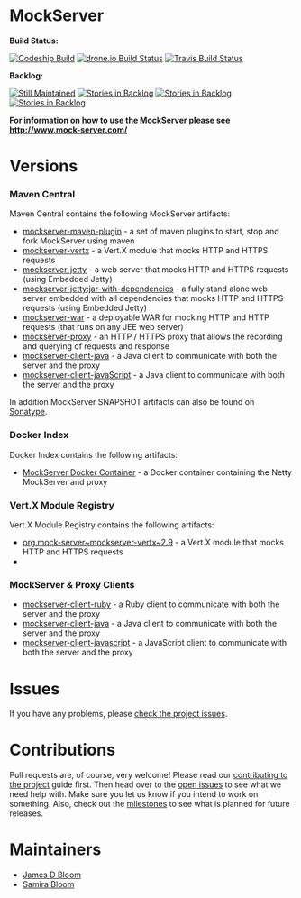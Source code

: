 MockServer
========== 

**Build Status:** 

[![Codeship Build](https://www.codeship.io/projects/cdab0090-bafb-0131-c1a3-166904770eb2/status?branch=master)](https://www.codeship.io/projects/20934) [![drone.io Build Status](https://drone.io/github.com/jamesdbloom/mockserver/status.png)](https://drone.io/github.com/jamesdbloom/mockserver/latest) [![Travis Build Status](https://travis-ci.org/jamesdbloom/mockserver.svg?branch=master)](https://travis-ci.org/jamesdbloom/mockserver)

**Backlog:**

[![Still Maintained](http://stillmaintained.com/jamesdbloom/mockserver.png)](http://stillmaintained.com/jamesdbloom/mockserver) [![Stories in Backlog](https://badge.waffle.io/jamesdbloom/mockserver.png?label=proposal&title=Proposals)](https://waffle.io/jamesdbloom/mockserver) [![Stories in Backlog](https://badge.waffle.io/jamesdbloom/mockserver.png?label=ready&title=Ready)](https://waffle.io/jamesdbloom/mockserver) [![Stories in Backlog](https://badge.waffle.io/jamesdbloom/mockserver.png?label=in%20progress&title=In%20Progress)](https://waffle.io/jamesdbloom/mockserver)

**For information on how to use the MockServer please see http://www.mock-server.com/**

# Versions

### Maven Central

Maven Central contains the following MockServer artifacts:

* [mockserver-maven-plugin](http://search.maven.org/#search%7Cga%7C1%7Cmockserver-maven-plugin) - a set of maven plugins to start, stop and fork MockServer using maven
* [mockserver-vertx](http://search.maven.org/#search%7Cga%7C1%7Cmockserver-vertx) - a Vert.X module that mocks HTTP and HTTPS requests
* [mockserver-jetty](http://search.maven.org/#search%7Cga%7C1%7Cmockserver-jetty) - a web server that mocks HTTP and HTTPS requests (using Embedded Jetty)
* [mockserver-jetty:jar-with-dependencies](http://search.maven.org/#search%7Cga%7C1%7Cmockserver-jetty) - a fully stand alone web server embedded with all dependencies that mocks HTTP and HTTPS requests (using Embedded Jetty)
* [mockserver-war](http://search.maven.org/#search%7Cga%7C1%7Cmockserver-war) - a deployable WAR for mocking HTTP and HTTP requests (that runs on any JEE web server)
* [mockserver-proxy](http://search.maven.org/#search%7Cga%7C1%7Cmockserver-proxy) - an HTTP / HTTPS proxy that allows the recording and querying of requests and response
* [mockserver-client-java](http://search.maven.org/#search%7Cga%7C1%7Cmockserver-client) - a Java client to communicate with both the server and the proxy
* [mockserver-client-javaScript](http://search.maven.org/#search%7Cga%7C1%7Cmockserver-client) - a Java client to communicate with both the server and the proxy

In addition MockServer SNAPSHOT artifacts can also be found on [Sonatype](https://oss.sonatype.org/index.html#nexus-search;quick~mockserver).


### Docker Index

Docker Index contains the following artifacts:

* [MockServer Docker Container](https://registry.hub.docker.com/u/jamesdbloom/mockserver/) - a Docker container containing the Netty MockServer and proxy

### Vert.X Module Registry

Vert.X Module Registry contains the following artifacts:

* [org.mock-server~mockserver-vertx~2.9](http://modulereg.vertx.io/) - a Vert.X module that mocks HTTP and HTTPS requests
* 

### MockServer & Proxy Clients

* [mockserver-client-ruby](https://rubygems.org/gems/mockserver-client) - a Ruby client to communicate with both the server and the proxy
* [mockserver-client-java](http://search.maven.org/#search%7Cga%7C1%7Cmockserver-client-java) - a Java client to communicate with both the server and the proxy
* [mockserver-client-javascript](https://rubygems.org/gems/mockserver-client-javascript) - a JavaScript client to communicate with both the server and the proxy

# Issues

If you have any problems, please [check the project issues](https://github.com/jamesdbloom/mockserver/issues?state=open).

# Contributions

Pull requests are, of course, very welcome! Please read our [contributing to the project](https://github.com/jamesdbloom/mockserver/wiki/Contributing-to-the-project) guide first. Then head over to the [open issues](https://github.com/jamesdbloom/mockserver/issues?state=open) to see what we need help with. Make sure you let us know if you intend to work on something. Also, check out the [milestones](https://github.com/jamesdbloom/mockserver/issues/milestones) to see what is planned for future releases.

# Maintainers
* [James D Bloom](http://blog.jamesdbloom.com)
* [Samira Bloom](https://github.com/samirabloom)
